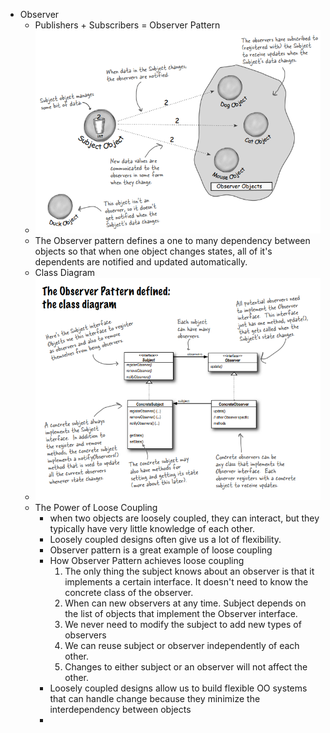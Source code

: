 - Observer 
  - Publishers + Subscribers = Observer Pattern
  - ![img.png](img.png)
  - The Observer pattern defines a one to many dependency between objects so that when one object changes states, all of it's dependents are notified and updated automatically.
  - Class Diagram
  - ![img_1.png](img_1.png)
  - The Power of Loose Coupling
    - when two objects are loosely coupled, they can interact, but they typically have very little knowledge of each other.
    - Loosely coupled designs often give us a lot of flexibility.
    - Observer pattern is a great example of loose coupling
    - How Observer Pattern achieves loose coupling
      1. The only thing the subject knows about an observer is that it implements a certain interface. It doesn't need to know the concrete class of the observer.
      2. When can new observers at any time. Subject depends on the list of objects that implement the Observer interface.
      3. We never need to modify the subject to add new types of observers
      4. We can reuse subject or observer independently of each other.
      5. Changes to either subject or an observer will not affect the other.
    - Loosely coupled designs allow us to build flexible OO systems that can handle change because they minimize the interdependency between objects
    - 